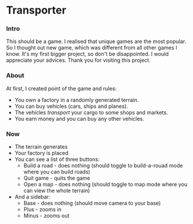 # Transporter

### Intro
This should be a game.
I realised that unique games are the most popular.
So I thought out new game, which was different from all other games I know.
It's my first bigger project, so don't be disappointed.
I would appreciate your advices.
Thank you for visiting this project.

### About
At first, I created point of the game and rules:
- You own a factory in a randomly generated terrain.
- You can buy vehicles (cars, ships and planes).
- The vehicles *transport* your cargo to some shops and markets.
- You earn money and you can buy any other vehicles.

### Now
- The terrain generates
- Your factory is placed
- You can see a list of three buttons:
  - Build a road - does nothing (should toggle to build-a-rouad mode where you can build roads)
  - Quit game - quits the game
  - Open a map - does nothing (should toggle to map mode where you can view the whole terrain)
- And a sidebar:
  - Base - does nothing (should move camera to your base)
  - Plus - zooms in
  - Minus - zooms out